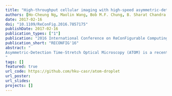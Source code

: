 ```yaml
---
title: "High-throughput cellular imaging with high-speed asymmetric-detection time-stretch optical microscopy under FPGA platform"
authors: [Ho-Cheung Ng, Maolin Wang, Bob M.F. Chung, B. Sharat Chandra Varma, Manish Kumar Jaiswal, Sam M.H. Ho, Kevin K. Tsia, Ho Cheung Shum, Hayden Kwok-Hay So]
date: 2017-02-16
doi: "10.1109/ReConFig.2016.7857175"
publishDate: 2017-02-16
publication_types: ["1"]
publication: "2016 International Conference on ReConFigurable Computing and FPGAs (ReConFig)"
publication_short: "RECONFIG'16"
abstract: "
Asymmetric-Detection Time-Stretch Optical Microscopy (ATOM) is a recently emerged technology that provides ultra-fast cell imaging with a frame rate up to MHz - orders-of-magnitude higher than any classical imaging systems. However, existing measuring instruments are unable to fully exploit the capability of ATOM. For example, the volume of imaging data-set of ATOM quickly increases beyond the capacity of available onboard buffer of a modern high-speed oscilloscope. This paper presents an open source, FPGA-based solution which serves as a dual role of collecting low-level signals from ATOM frontend as well as processing and transferring data to backing store. Optical signals are sampled by a high-speed analog-to-digital converter and the resulting values are collected by an FPGA. The quantized values received are then further processed and divided into four segments for subsequent data transfer with 10 Gbit Ethernet. Four computing units are attached to these channels with direct connection in order to reliably receive the data for post-processing. Experiments show that, with decent quality images for single-cell analysis, the proposed system can store 10x more dataset than existing high-end oscilloscope. With 8x decrease in equipment cost, the proposed FPGA-based system will definitely be beneficial for many bio imaging applications with ATOM technology such as rare cancer cell imaging and identification.
"
tags: []
featured: true
url_code: https://github.com/hku-casr/atom-droplet
url_poster: 
url_slides: 
projects: []
---
```

